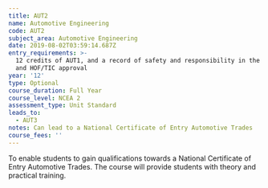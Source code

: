 ```yaml
---
title: AUT2
name: Automotive Engineering
code: AUT2
subject_area: Automotive Engineering
date: 2019-08-02T03:59:14.687Z
entry_requirements: >-
  12 credits of AUT1, and a record of safety and responsibility in the Workshop
  and HOF/TIC approval
year: '12'
type: Optional
course_duration: Full Year
course_level: NCEA 2
assessment_type: Unit Standard
leads_to:
  - AUT3
notes: Can lead to a National Certificate of Entry Automotive Trades
course_fees: ''
---
```

To enable students to gain qualifications towards a National Certificate of Entry Automotive Trades. The course will provide students with theory and practical training.
